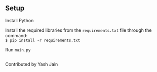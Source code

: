 
## Setup
Install Python

Install the required libraries from the `requirements.txt` file through the command:  
```$ pip install -r requirements.txt```

Run ```main.py```


##
Contributed by Yash Jain